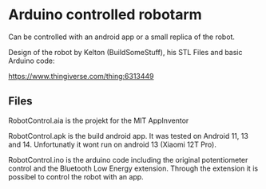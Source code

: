 # Arduino controlled robotarm

Can be controlled with an android app or a small replica of the robot.

Design of the robot by Kelton (BuildSomeStuff), his STL Files and basic Arduino code:

https://www.thingiverse.com/thing:6313449


## Files

RobotControl.aia is the projekt for the MIT AppInventor

RobotControl.apk is the build android app. It was tested on Android 11, 13 and 14. Unfortunatly it wont run on android 13 (Xiaomi 12T Pro).

RobotControl.ino is the arduino code including the original potentiometer control and the Bluetooth Low Energy extension. Through the extension it is possibel to control the robot with an app.
